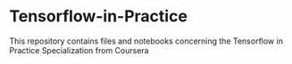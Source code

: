 # Tensorflow-in-Practice
This repository contains files and notebooks concerning the Tensorflow in Practice Specialization from Coursera
